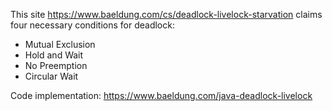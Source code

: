 This site <https://www.baeldung.com/cs/deadlock-livelock-starvation> claims four necessary conditions for deadlock:
- Mutual Exclusion
- Hold and Wait
- No Preemption
- Circular Wait

Code implementation: <https://www.baeldung.com/java-deadlock-livelock>
